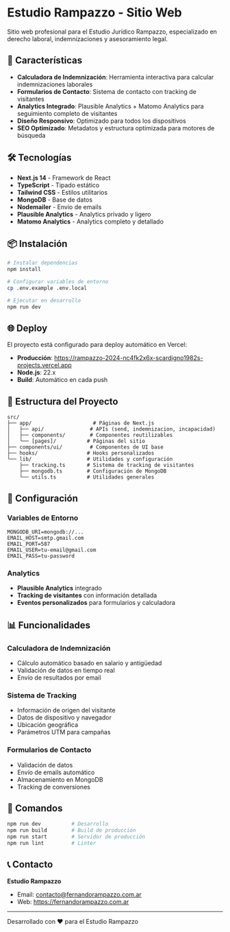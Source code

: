 # Estudio Rampazzo - Sitio Web

Sitio web profesional para el Estudio Jurídico Rampazzo, especializado en derecho laboral, indemnizaciones y asesoramiento legal.

## 🚀 Características

- **Calculadora de Indemnización**: Herramienta interactiva para calcular indemnizaciones laborales
- **Formularios de Contacto**: Sistema de contacto con tracking de visitantes
- **Analytics Integrado**: Plausible Analytics + Matomo Analytics para seguimiento completo de visitantes
- **Diseño Responsivo**: Optimizado para todos los dispositivos
- **SEO Optimizado**: Metadatos y estructura optimizada para motores de búsqueda

## 🛠️ Tecnologías

- **Next.js 14** - Framework de React
- **TypeScript** - Tipado estático
- **Tailwind CSS** - Estilos utilitarios
- **MongoDB** - Base de datos
- **Nodemailer** - Envío de emails
- **Plausible Analytics** - Analytics privado y ligero
- **Matomo Analytics** - Analytics completo y detallado

## 📦 Instalación

```bash
# Instalar dependencias
npm install

# Configurar variables de entorno
cp .env.example .env.local

# Ejecutar en desarrollo
npm run dev
```

## 🌐 Deploy

El proyecto está configurado para deploy automático en Vercel:

- **Producción**: https://rampazzo-2024-nc4fk2x6x-scardigno1982s-projects.vercel.app
- **Node.js**: 22.x
- **Build**: Automático en cada push

## 📁 Estructura del Proyecto

```
src/
├── app/                    # Páginas de Next.js
│   ├── api/               # APIs (send, indemnizacion, incapacidad)
│   ├── components/        # Componentes reutilizables
│   └── [pages]/          # Páginas del sitio
├── components/ui/         # Componentes de UI base
├── hooks/                # Hooks personalizados
└── lib/                  # Utilidades y configuración
    ├── tracking.ts       # Sistema de tracking de visitantes
    ├── mongodb.ts        # Configuración de MongoDB
    └── utils.ts          # Utilidades generales
```

## 🔧 Configuración

### Variables de Entorno

```env
MONGODB_URI=mongodb://...
EMAIL_HOST=smtp.gmail.com
EMAIL_PORT=587
EMAIL_USER=tu-email@gmail.com
EMAIL_PASS=tu-password
```

### Analytics

- **Plausible Analytics** integrado
- **Tracking de visitantes** con información detallada
- **Eventos personalizados** para formularios y calculadora

## 📊 Funcionalidades

### Calculadora de Indemnización
- Cálculo automático basado en salario y antigüedad
- Validación de datos en tiempo real
- Envío de resultados por email

### Sistema de Tracking
- Información de origen del visitante
- Datos de dispositivo y navegador
- Ubicación geográfica
- Parámetros UTM para campañas

### Formularios de Contacto
- Validación de datos
- Envío de emails automático
- Almacenamiento en MongoDB
- Tracking de conversiones

## 🚀 Comandos

```bash
npm run dev          # Desarrollo
npm run build        # Build de producción
npm run start        # Servidor de producción
npm run lint         # Linter
```

## 📞 Contacto

**Estudio Rampazzo**
- Email: contacto@fernandorampazzo.com.ar
- Web: https://fernandorampazzo.com.ar

---

Desarrollado con ❤️ para el Estudio Rampazzo
